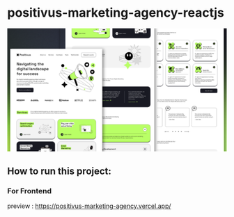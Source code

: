 # positivus-marketing-agency-reactjs
![positivus-marketing-agency-reactjs](/src/assets/github-cover.png)

## How to run this project:

### For Frontend 
preview : https://positivus-marketing-agency.vercel.app/
 
 
